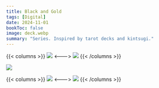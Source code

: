 ```yaml
---
title: Black and Gold
tags: [Digital]
date: 2024-11-01
bookToc: false
image: deck.webp
summary: "Series. Inspired by tarot decks and kintsugi."
---
```



{{< columns >}}
![](deathmoth.webp)
<--->
![](forest-seer.webp)
{{< /columns >}}

![](snake.webp)

{{< columns >}}
![](shadow.webp)
<--->
![](reconstruction.webp)
{{< /columns >}}
